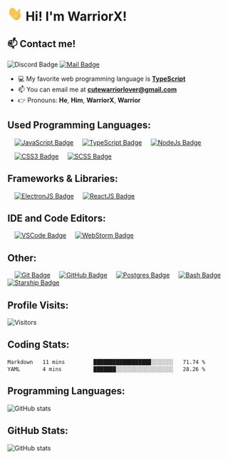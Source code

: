 # <img src="./assets/gifs/waving-hand.gif" width="34px"> Hi! I'm WarriorX!

## :mailbox: Contact me!

![Discord Badge](https://img.shields.io/badge/Discord-WarriorX%236792-blue) [![Mail Badge](https://img.shields.io/badge/-Cutewarriorlover-c0392b?logo=gmail&logoColor=white&labelColor=c0392)](mailto:cutewarriorlover@gmail.com)

- :computer: My favorite web programming language is [**TypeScript**](http://typescriptlang.org)
- :mailbox: You can email me at [**cutewarriorlover@gmail.com**](mailto:cutewarriorlover@gmail.com)
- :point_right: Pronouns: **He**, **Him**, **WarriorX**, **Warrior**

## Used Programming Languages:

&nbsp;&nbsp;&nbsp;&nbsp;[![JavaScript Badge](https://img.shields.io/badge/-JavaScript-F0DB4F?style=for-the-badge&logo=JavaScript&labelColor=black)](https://www.ecma-international.org/)
&nbsp;&nbsp;&nbsp;&nbsp;[![TypeScript Badge](https://img.shields.io/badge/-Typescript-007acc?style=for-the-badge&labelColor=black&logo=typescript&logoColor=007acc)](https://www.typescriptlang.org/)
&nbsp;&nbsp;&nbsp;&nbsp;[![NodeJs Badge](https://img.shields.io/badge/-Nodejs-3C873A?style=for-the-badge&labelColor=black&logo=node.js&logoColor=3C873A)](https://nodejs.org)

&nbsp;&nbsp;&nbsp;&nbsp;[![CSS3 Badge](https://img.shields.io/badge/-CSS3-1572B6?style=for-the-badge&labelColor=black&logo=css3&logoColor=3C873A)](https://www.w3.org/Style/CSS/Overview.en.html)
&nbsp;&nbsp;&nbsp;&nbsp;[![SCSS Badge](https://img.shields.io/badge/-SCSS-CC6699?style=for-the-badge&labelColor=black&logo=sass&logoColor=3C873A)](https://sass-lang.com)

## Frameworks & Libraries:
&nbsp;&nbsp;&nbsp;&nbsp;[![ElectronJS Badge](https://img.shields.io/badge/-ElectronJS-%2347848F?style=for-the-badge&logo=Electron&labelColor=black)](http://electronjs.org/)
&nbsp;&nbsp;&nbsp;&nbsp;[![ReactJS Badge](https://img.shields.io/badge/-ReactJS-%2361DAFB?style=for-the-badge&logo=React&labelColor=black)](http://reactjs.org/)

## IDE and Code Editors:
&nbsp;&nbsp;&nbsp;&nbsp;[![VSCode Badge](https://img.shields.io/badge/-Visual%20Studio%20Code-%23007ACC?style=for-the-badge&logo=visual-studio-code&labelColor=black)](https://code.visualstudio.com/)
&nbsp;&nbsp;&nbsp;&nbsp;[![WebStorm Badge](https://img.shields.io/badge/-WebStorm-black?style=for-the-badge&logo=WebStorm&labelColor=black)](https://www.jetbrains.com/webstorm/)

## Other:
&nbsp;&nbsp;&nbsp;&nbsp;[![Git Badge](https://img.shields.io/badge/-Git-F05032?style=for-the-badge&logo=Git&labelColor=black)](http://git-scm.com/)
&nbsp;&nbsp;&nbsp;&nbsp;[![GitHub Badge](https://img.shields.io/badge/-GitHub-181717?style=for-the-badge&logo=GitHub&labelColor=black)](https://github.com/)
&nbsp;&nbsp;&nbsp;&nbsp;[![Postgres Badge](https://img.shields.io/badge/-PostGreSQL-4169E1?style=for-the-badge&logo=PostgreSQL&labelColor=black)](https://www.postgresql.org/)
&nbsp;&nbsp;&nbsp;&nbsp;[![Bash Badge](https://img.shields.io/badge/-Bash-%234EAA25?style=for-the-badge&logo=GNU-Bash&labelColor=black)](https://www.p/)
&nbsp;&nbsp;&nbsp;&nbsp;[![Starship Badge](https://img.shields.io/badge/-Starship-%23DD0B78?style=for-the-badge&logo=Starship&labelColor=black)](https://starship.rs/)

## Profile Visits:
![Visitors](https://visitor-badge.glitch.me/badge?page_id=Warrior-X.Warrior-X)

## Coding Stats:
<!--START_SECTION:waka-->
```text
Markdown   11 mins         ██████████████████░░░░░░░   71.74 % 
YAML       4 mins          ███████░░░░░░░░░░░░░░░░░░   28.26 % 
```
<!--END_SECTION:waka-->

## Programming Languages:

![GitHub stats](https://github-readme-stats.vercel.app/api/top-langs?username=Warrior-X)

## GitHub Stats:
![GitHub stats](https://github-readme-stats.vercel.app/api?username=Warrior-X&show_icons=true&theme=tokyonight)

